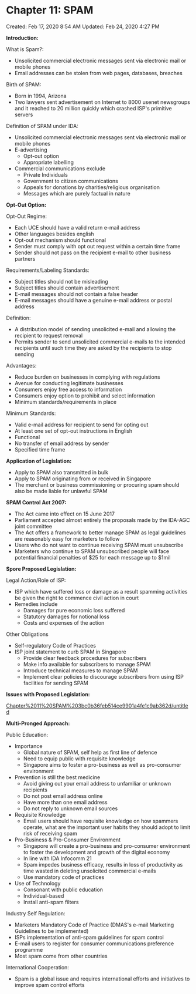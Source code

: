 # Chapter 11: SPAM

Created: Feb 17, 2020 8:54 AM
Updated: Feb 24, 2020 4:27 PM

**Introduction:**

What is Spam?:

- Unsolicited commercial electronic messages sent via electronic mail or mobile phones
- Email addresses can be stolen from web pages, databases, breaches

Birth of SPAM:

- Born in 1994, Arizona
- Two lawyers sent advertisement on Internet to 8000 usenet newsgroups and it reached to 20 million quickly which crashed ISP's primitive servers

Definition of SPAM under IDA:

- Unsolicited commercial electronic messages sent via electronic mail or mobile phones
- E-advertising
    - Opt-out option
    - Appropriate labelling
- Commercial communications exclude
    - Private Individuals
    - Government to citizen communications
    - Appeals for donations by charities/religious organisation
    - Messages which are purely factual in nature

**Opt-Out Option:**

Opt-Out Regime:

- Each UCE should have a valid return e-mail address
- Other languages besides english
- Opt-out mechanism should functional
- Sender must comply with opt out request within a certain time frame
- Sender should not pass on the recipient e-mail to other business partners

Requirements/Labeling Standards:

- Subject titles should not be misleading
- Subject titles should contain advertisement
- E-mail messages should not contain a false header
- E-mail messages should have a genuine e-mail address or postal address

Definition:

- A distribution model of sending unsolicited e-mail and allowing the recipient to request removal
- Permits sender to send unsolicited commercial e-mails to the intended recipients until such time they are asked by the recipients to stop sending

Advantages:

- Reduce burden on businesses in complying with regulations
- Avenue for conducting legitimate businesses
- Consumers enjoy free access to information
- Consumers enjoy option to prohibit and select information
- Minimum standards/requirements in place

Minimum Standards:

- Valid e-mail address for recipient to send for opting out
- At least one set of opt-out instructions in English
- Functional
- No transfer of email address by sender
- Specified time frame

**Application of Legislation:**

- Apply to SPAM also transmitted in bulk
- Apply to SPAM originating from or received in Singapore
- The merchant or business commissioning or procuring spam should also be made liable for unlawful SPAM

**SPAM Control Act 2007:**

- The Act came into effect on 15 June 2017
- Parliament accepted almost entirely the proposals made by the IDA-AGC joint committee
- The Act offers a framework to better manage SPAM as legal guidelines are reasonably easy for marketers to follow
- Users who do not want to continue receiving SPAM must unsubscribe
- Marketers who continue to SPAM unsubscribed people will face potential financial penalties of $25 for each message up to $1mil

**Spore Proposed Legislation:**

Legal Action/Role of ISP:

- ISP which have suffered loss or damage as a result spamming activities be given the right to commence civil action in court
- Remedies include
    - Damages for pure economic loss suffered
    - Statutory damages for notional loss
    - Costs and expenses of the action

Other Obligations

- Self-regulatory Code of Practices
- ISP joint statement to curb SPAM in Singapore
    - Provide clear feedback procedures for subscribers
    - Make info available for subscribers to manage SPAM
    - Introduce technical measures to manage SPAM
    - Implement clear policies to discourage subscribers from using ISP facilities for sending SPAM

**Issues with Proposed Legislation:**

[Chapter%2011%20SPAM%203bc0b36feb514ce9901a4fe1c9ab362d/untitled](Chapter%2011%20SPAM%203bc0b36feb514ce9901a4fe1c9ab362d/untitled)

**Multi-Pronged Approach:**

Public Education:

- Importance
    - Global nature of SPAM, self help as first line of defence
    - Need to equip public with requisite knowledge
    - Singapore aims to foster a pro-business as well as pro-consumer environment
- Prevention is still the best medicine
    - Avoid giving out your email address to unfamiliar or unknown recipients
    - Do not post email address online
    - Have more than one email address
    - Do not reply to unknown email sources
- Requisite Knowledge
    - Email users should have requisite knowledge on how spammers operate, what are the important user habits they should adopt to limit risk of receiving spam
- Pro-Business & Pro-Consumer Environment
    - Singapore will create a pro-business and pro-consumer environment to foster the development and growth of the digital economy
    - In line with IDA Infocomm 21
    - Spam impedes business efficacy, results in loss of productivity as time wasted in deleting unsolicited commercial e-mails
    - Use mandatory code of practices
- Use of Technology
    - Consonant with public education
    - Individual-based
    - Install anti-spam filters

Industry Self Regulation:

- Marketers Mandatory Code of Practice (DMAS's e-mail Marketing Guidelines to be implemented)
- ISPs implementation of anti-spam guidelines for spam control
- E-mail users to register for consumer communications preference programme
- Most spam come from other countries

International Cooperation:

- Spam is a global issue and requires international efforts and initiatives to improve spam control efforts